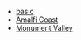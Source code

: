 - [basic](/docs/examples/basic)
- [Amalfi Coast](/docs/examples/amalfi-coast)
- [Monument Valley](/docs/examples/monument-valley)